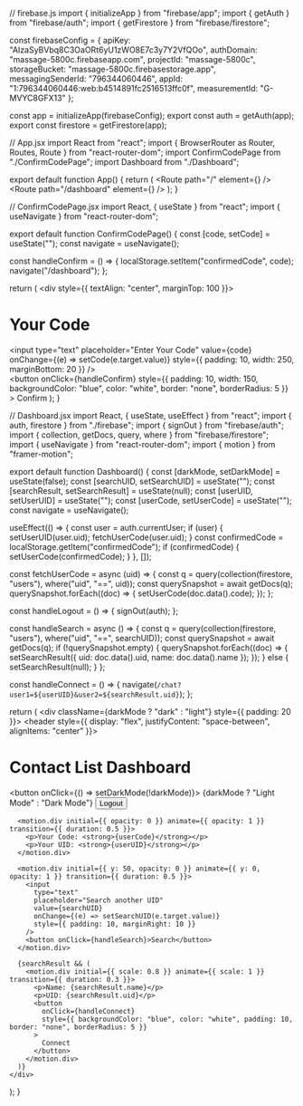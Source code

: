 // firebase.js
import { initializeApp } from "firebase/app";
import { getAuth } from "firebase/auth";
import { getFirestore } from "firebase/firestore";

const firebaseConfig = {
  apiKey: "AIzaSyBVbq8C3OaORt6yU1zWO8E7c3y7Y2VfQOo",
  authDomain: "massage-5800c.firebaseapp.com",
  projectId: "massage-5800c",
  storageBucket: "massage-5800c.firebasestorage.app",
  messagingSenderId: "796344060446",
  appId: "1:796344060446:web:b4514891fc2516513ffc0f",
  measurementId: "G-MVYC8GFX13"
};

const app = initializeApp(firebaseConfig);
export const auth = getAuth(app);
export const firestore = getFirestore(app);


// App.jsx
import React from "react";
import { BrowserRouter as Router, Routes, Route } from "react-router-dom";
import ConfirmCodePage from "./ConfirmCodePage";
import Dashboard from "./Dashboard";

export default function App() {
  return (
    <Router>
      <Routes>
        <Route path="/" element={<ConfirmCodePage />} />
        <Route path="/dashboard" element={<Dashboard />} />
      </Routes>
    </Router>
  );
}


// ConfirmCodePage.jsx
import React, { useState } from "react";
import { useNavigate } from "react-router-dom";

export default function ConfirmCodePage() {
  const [code, setCode] = useState("");
  const navigate = useNavigate();

  const handleConfirm = () => {
    localStorage.setItem("confirmedCode", code);
    navigate("/dashboard");
  };

  return (
    <div style={{ textAlign: "center", marginTop: 100 }}>
      <h1>Your Code</h1>
      <input
        type="text"
        placeholder="Enter Your Code"
        value={code}
        onChange={(e) => setCode(e.target.value)}
        style={{ padding: 10, width: 250, marginBottom: 20 }}
      />
      <br />
      <button
        onClick={handleConfirm}
        style={{
          padding: 10,
          width: 150,
          backgroundColor: "blue",
          color: "white",
          border: "none",
          borderRadius: 5
        }}
      >
        Confirm
      </button>
    </div>
  );
}


// Dashboard.jsx
import React, { useState, useEffect } from "react";
import { auth, firestore } from "./firebase";
import { signOut } from "firebase/auth";
import { collection, getDocs, query, where } from "firebase/firestore";
import { useNavigate } from "react-router-dom";
import { motion } from "framer-motion";

export default function Dashboard() {
  const [darkMode, setDarkMode] = useState(false);
  const [searchUID, setSearchUID] = useState("");
  const [searchResult, setSearchResult] = useState(null);
  const [userUID, setUserUID] = useState("");
  const [userCode, setUserCode] = useState("");
  const navigate = useNavigate();

  useEffect(() => {
    const user = auth.currentUser;
    if (user) {
      setUserUID(user.uid);
      fetchUserCode(user.uid);
    }
    const confirmedCode = localStorage.getItem("confirmedCode");
    if (confirmedCode) {
      setUserCode(confirmedCode);
    }
  }, []);

  const fetchUserCode = async (uid) => {
    const q = query(collection(firestore, "users"), where("uid", "==", uid));
    const querySnapshot = await getDocs(q);
    querySnapshot.forEach((doc) => {
      setUserCode(doc.data().code);
    });
  };

  const handleLogout = () => {
    signOut(auth);
  };

  const handleSearch = async () => {
    const q = query(collection(firestore, "users"), where("uid", "==", searchUID));
    const querySnapshot = await getDocs(q);
    if (!querySnapshot.empty) {
      querySnapshot.forEach((doc) => {
        setSearchResult({ uid: doc.data().uid, name: doc.data().name });
      });
    } else {
      setSearchResult(null);
    }
  };

  const handleConnect = () => {
    navigate(`/chat?user1=${userUID}&user2=${searchResult.uid}`);
  };

  return (
    <div className={darkMode ? "dark" : "light"} style={{ padding: 20 }}>
      <header style={{ display: "flex", justifyContent: "space-between", alignItems: "center" }}>
        <h1>Contact List Dashboard</h1>
        <div>
          <button onClick={() => setDarkMode(!darkMode)}>
            {darkMode ? "Light Mode" : "Dark Mode"}
          </button>
          <button onClick={handleLogout}>Logout</button>
        </div>
      </header>

      <motion.div initial={{ opacity: 0 }} animate={{ opacity: 1 }} transition={{ duration: 0.5 }}>
        <p>Your Code: <strong>{userCode}</strong></p>
        <p>Your UID: <strong>{userUID}</strong></p>
      </motion.div>

      <motion.div initial={{ y: 50, opacity: 0 }} animate={{ y: 0, opacity: 1 }} transition={{ duration: 0.5 }}>
        <input
          type="text"
          placeholder="Search another UID"
          value={searchUID}
          onChange={(e) => setSearchUID(e.target.value)}
          style={{ padding: 10, marginRight: 10 }}
        />
        <button onClick={handleSearch}>Search</button>
      </motion.div>

      {searchResult && (
        <motion.div initial={{ scale: 0.8 }} animate={{ scale: 1 }} transition={{ duration: 0.3 }}>
          <p>Name: {searchResult.name}</p>
          <p>UID: {searchResult.uid}</p>
          <button
            onClick={handleConnect}
            style={{ backgroundColor: "blue", color: "white", padding: 10, border: "none", borderRadius: 5 }}
          >
            Connect
          </button>
        </motion.div>
      )}
    </div>
  );
}
